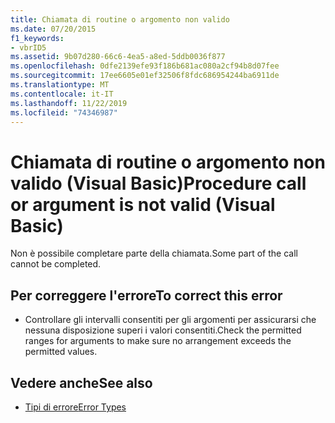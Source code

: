 ```yaml
---
title: Chiamata di routine o argomento non valido
ms.date: 07/20/2015
f1_keywords:
- vbrID5
ms.assetid: 9b07d280-66c6-4ea5-a8ed-5ddb0036f877
ms.openlocfilehash: 0dfe2139efe93f186b681ac080a2cf94b8d07fee
ms.sourcegitcommit: 17ee6605e01ef32506f8fdc686954244ba6911de
ms.translationtype: MT
ms.contentlocale: it-IT
ms.lasthandoff: 11/22/2019
ms.locfileid: "74346987"
---
```

# <a name="procedure-call-or-argument-is-not-valid-visual-basic"></a><span data-ttu-id="fffe0-102">Chiamata di routine o argomento non valido (Visual Basic)</span><span class="sxs-lookup"><span data-stu-id="fffe0-102">Procedure call or argument is not valid (Visual Basic)</span></span>
<span data-ttu-id="fffe0-103">Non è possibile completare parte della chiamata.</span><span class="sxs-lookup"><span data-stu-id="fffe0-103">Some part of the call cannot be completed.</span></span>  
  
## <a name="to-correct-this-error"></a><span data-ttu-id="fffe0-104">Per correggere l'errore</span><span class="sxs-lookup"><span data-stu-id="fffe0-104">To correct this error</span></span>  
  
- <span data-ttu-id="fffe0-105">Controllare gli intervalli consentiti per gli argomenti per assicurarsi che nessuna disposizione superi i valori consentiti.</span><span class="sxs-lookup"><span data-stu-id="fffe0-105">Check the permitted ranges for arguments to make sure no arrangement exceeds the permitted values.</span></span>  
  
## <a name="see-also"></a><span data-ttu-id="fffe0-106">Vedere anche</span><span class="sxs-lookup"><span data-stu-id="fffe0-106">See also</span></span>

- [<span data-ttu-id="fffe0-107">Tipi di errore</span><span class="sxs-lookup"><span data-stu-id="fffe0-107">Error Types</span></span>](../../../visual-basic/programming-guide/language-features/error-types.md)
